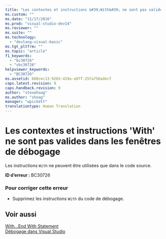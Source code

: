 ```yaml
---
title: "Les contextes et instructions &#39;With&#39; ne sont pas valides dans les fen&#234;tres de d&#233;bogage | Microsoft Docs"
ms.custom: ""
ms.date: "11/17/2016"
ms.prod: "visual-studio-dev14"
ms.reviewer: ""
ms.suite: ""
ms.technology: 
  - "devlang-visual-basic"
ms.tgt_pltfrm: ""
ms.topic: "article"
f1_keywords: 
  - "bc30726"
  - "vbc30726"
helpviewer_keywords: 
  - "BC30726"
ms.assetid: b08cec13-9283-419a-a97f-25fa756adecf
caps.latest.revision: 9
caps.handback.revision: 9
author: "stevehoag"
ms.author: "shoag"
manager: "wpickett"
translationtype: Human Translation
---
```

# Les contextes et instructions &#39;With&#39; ne sont pas valides dans les fen&#234;tres de d&#233;bogage
Les instructions `With` ne peuvent être utilisées que dans le code source.  
  
 **ID d’erreur :** BC30726  
  
### Pour corriger cette erreur  
  
-   Supprimez les instructions `With` du code de débogage.  
  
## Voir aussi  
 [With...End With Statement](../../visual-basic/language-reference/statements/with-end-with-statement.md)   
 [Débogage dans Visual Studio](/visual-studio/debugger/debugging-in-visual-studio)